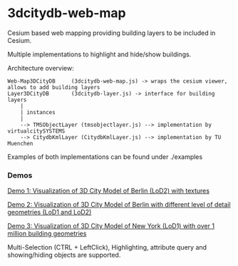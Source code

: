 # 3dcitydb-web-map

Cesium based web mapping providing building layers to be included in Cesium.

Multiple implementations to highlight and hide/show buildings.



Architecture overview:

	Web-Map3DCityDB 	(3dcitydb-web-map.js) -> wraps the cesium viewer, allows to add building layers
	Layer3DCityDB 		(3dcitydb-layer.js) -> interface for building layers
		|
		| instances 
		|
		--> TMSObjectLayer (tmsobjectlayer.js) --> implementation by virtualcitySYSTEMS
		--> CitydbKmlLayer (CitydbKmlLayer.js) --> implementation by TU Muenchen



Examples of both implementations can be found under ./examples

### Demos 
[Demo 1: Visualization of 3D City Model of Berlin (LoD2) with textures](http://www.3dcitydb.net:8000/examples/citydbKmlLayerSample/index.html?lat=52.51711033546089&lon=13.386406880186243&range=335.1643719298618&tilt=63.225430732410175&heading=357.4370479632554&altitude=0&layer_0=url%3Dhttp%253A%252F%252Fwww.3dcitydb.net%252F3dcitydb%252Ffileadmin%252Fmydata%252FBerlin_Center_Texture_Md%252FBerlin_Center_Texture_Md_MasterJSON.json%26name%3DBerlin_CityCenter_Building_Texture%26pickSurface%3Dfalse%26spreadsheetUrl%3Dhttps%253A%252F%252Fwww.google.com%252Ffusiontables%252Fdata%253Fdocid%253D1Zej5O0AJCc4ZKzsVEQXaRa28fC3LJT2hEeCVIwMu%2523rows%253Aid%253D1%26minLodPixels%3D140%26maxLodPixels%3D1.7976931348623157e%252B308%26maxSizeOfCachedTiles%3D50%26maxCountOfVisibleTiles%3D200)

[Demo 2: Visualization of 3D City Model of Berlin with different level of detail geometries (LoD1 and LoD2)](http://www.3dcitydb.net:8000/examples/citydbKmlLayerSample/index.html?lat=52.520159480624585&lon=13.396197604004769&range=319.9221330418179&tilt=42.576753368888525&heading=347.0541651754793&altitude=0&layer_0=url%3Dhttp%253A%252F%252Fwww.3dcitydb.net%252F3dcitydb%252Ffileadmin%252Fmydata%252FBerlin_All_Geometry%252FBerlin_All_Geometry_MasterJSON.json%26name%3DBerlin_Building_Geometry%26pickSurface%3Dfalse%26spreadsheetUrl%3Dhttps%253A%252F%252Fwww.google.com%252Ffusiontables%252FDataSource%253Fdocid%253D19cuclDgIHMqrRQyBwLEztMLeGzP83IBWfEtKQA3B%2526pli%253D1%2523rows%253Aid%253D1%26minLodPixels%3D500%26maxLodPixels%3D1.7976931348623157e%252B308%26maxSizeOfCachedTiles%3D30%26maxCountOfVisibleTiles%3D50&layer_1=url%3Dhttp%253A%252F%252Fwww.3dcitydb.net%252F3dcitydb%252Ffileadmin%252Fmydata%252FBerlin_All_Extruded%252FBerlin_All_Extruded_MasterJSON.json%26name%3DBerlin_Building_Extruded%26pickSurface%3Dfalse%26spreadsheetUrl%3Dhttps%253A%252F%252Fwww.google.com%252Ffusiontables%252FDataSource%253Fdocid%253D19cuclDgIHMqrRQyBwLEztMLeGzP83IBWfEtKQA3B%2526pli%253D1%2523rows%253Aid%253D1%26minLodPixels%3D150%26maxLodPixels%3D500%26maxSizeOfCachedTiles%3D50%26maxCountOfVisibleTiles%3D200)

[Demo 3: Visualization of 3D City Model of New York (LoD1) with over 1 million building geometries](http://www.3dcitydb.net:8000/examples/citydbKmlLayerSample/index.html?lat=40.76794164737693&lon=-73.95093331411786&range=841.1523750283874&tilt=51.478119243223524&heading=1.6909466596740852&altitude=0&layer_0=url%3Dhttp%253A%252F%252Fwww.3dcitydb.net%252F3dcitydb%252Ffileadmin%252Fmydata%252FNYK_All_Geometry_Grey%252FNYK_All_Geometry_MasterJSON.json%26name%3DNewYork_Building_LoD1%26pickSurface%3Dfalse%26spreadsheetUrl%3Dhttps%253A%252F%252Fwww.google.com%252Ffusiontables%252FDataSource%253Fdocid%253D1HGAd9n_JIwgrkQ3_4vL08Vtnh9O5Y_HNf1jxRF1y%2523rows%253Aid%253D1%26minLodPixels%3D100%26maxLodPixels%3D1.7976931348623157e%252B308%26maxSizeOfCachedTiles%3D50%26maxCountOfVisibleTiles%3D200)

Multi-Selection (CTRL + LeftClick), Highlighting, attribute query and showing/hiding objects are supported.